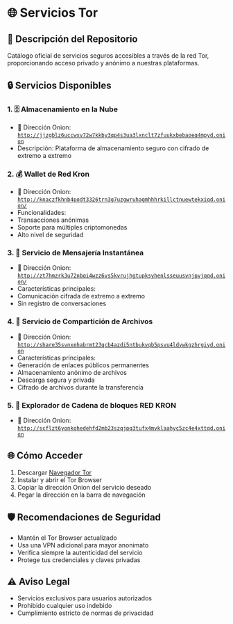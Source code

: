 # 🌐 Servicios Tor

## 📡 Descripción del Repositorio

Catálogo oficial de servicios seguros accesibles a través de la red Tor, proporcionando acceso privado y anónimo a nuestras plataformas.

## 🔒 Servicios Disponibles

### 1. 🗄️ Almacenamiento en la Nube
- 🔗 Dirección Onion: [`http://jjzgblz6uccwxv72w7kkby3qp4s3ua3lxnclt7zfuukxbebaoeq4mpyd.onion`](http://jjzgblz6uccwxv72w7kkby3qp4s3ua3lxnclt7zfuukxbebaoeq4mpyd.onion)
- Descripción: Plataforma de almacenamiento seguro con cifrado de extremo a extremo


### 2. 💰 Wallet de Red Kron
- 🔗 Dirección Onion: [`http://knaczfkhnb4podt3326trn3g7uzgwruhagmhhhrkillctnuewtekxiqd.onion/`](http://knaczfkhnb4podt3326trn3g7uzgwruhagmhhhrkillctnuewtekxiqd.onion/)
- Funcionalidades:
- Transacciones anónimas
- Soporte para múltiples criptomonedas
- Alto nivel de seguridad

### 3. 💬 Servicio de Mensajería Instantánea
- 🔗 Dirección Onion: [`http://zt7hmzrk3u72nbqi4wzz6vs5kvrujhgtupksyhenlsseuusvnjpvjqqd.onion/`](http://zt7hmzrk3u72nbqi4wzz6vs5kvrujhgtupksyhenlsseuusvnjpvjqqd.onion/)
- Características principales:
- Comunicación cifrada de extremo a extremo
- Sin registro de conversaciones

### 4. 📁 Servicio de Compartición de Archivos
- 🔗 Dirección Onion: [`http://share35svnxehabrmt23qcb4azdi5ntbukvqb5psvu4ldywkgzhrgiyd.onion`](http://share35svnxehabrmt23qcb4azdi5ntbukvqb5psvu4ldywkgzhrgiyd.onion)
- Características principales:
- Generación de enlaces públicos permanentes
- Almacenamiento anónimo de archivos
- Descarga segura y privada
- Cifrado de archivos durante la transferencia

### 5. 📁 Explorador de Cadena de bloques RED KRON
- 🔗 Dirección Onion: [`http://scflzt6yonkohedehfd2mb23szqjpq3tufx4mvklaahyc5zc4e4xttqd.onion`](http://scflzt6yonkohedehfd2mb23szqjpq3tufx4mvklaahyc5zc4e4xttqd.onion)

## 🌐 Cómo Acceder

1. Descargar [Navegador Tor](https://www.torproject.org/download/)
2. Instalar y abrir el Tor Browser
3. Copiar la dirección Onion del servicio deseado
4. Pegar la dirección en la barra de navegación

## 🛡️ Recomendaciones de Seguridad

- Mantén el Tor Browser actualizado
- Usa una VPN adicional para mayor anonimato
- Verifica siempre la autenticidad del servicio
- Protege tus credenciales y claves privadas

## ⚠️ Aviso Legal

- Servicios exclusivos para usuarios autorizados
- Prohibido cualquier uso indebido
- Cumplimiento estricto de normas de privacidad
